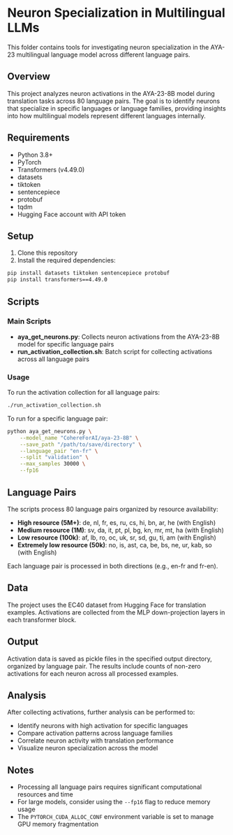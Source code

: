 # Neuron Specialization in Multilingual LLMs

This folder contains tools for investigating neuron specialization in the AYA-23 multilingual language model across different language pairs.

## Overview

This project analyzes neuron activations in the AYA-23-8B model during translation tasks across 80 language pairs. The goal is to identify neurons that specialize in specific languages or language families, providing insights into how multilingual models represent different languages internally.

## Requirements

- Python 3.8+
- PyTorch
- Transformers (v4.49.0)
- datasets
- tiktoken
- sentencepiece
- protobuf
- tqdm
- Hugging Face account with API token

## Setup

1. Clone this repository
2. Install the required dependencies:
```bash
pip install datasets tiktoken sentencepiece protobuf
pip install transformers==4.49.0
```

## Scripts

### Main Scripts

- **aya_get_neurons.py**: Collects neuron activations from the AYA-23-8B model for specific language pairs
- **run_activation_collection.sh**: Batch script for collecting activations across all language pairs

### Usage

To run the activation collection for all language pairs:

```bash
./run_activation_collection.sh
```

To run for a specific language pair:

```bash
python aya_get_neurons.py \
    --model_name "CohereForAI/aya-23-8B" \
    --save_path "/path/to/save/directory" \
    --language_pair "en-fr" \
    --split "validation" \
    --max_samples 30000 \
    --fp16
```

## Language Pairs

The scripts process 80 language pairs organized by resource availability:

- **High resource (5M+)**: de, nl, fr, es, ru, cs, hi, bn, ar, he (with English)
- **Medium resource (1M)**: sv, da, it, pt, pl, bg, kn, mr, mt, ha (with English)
- **Low resource (100k)**: af, lb, ro, oc, uk, sr, sd, gu, ti, am (with English)
- **Extremely low resource (50k)**: no, is, ast, ca, be, bs, ne, ur, kab, so (with English)

Each language pair is processed in both directions (e.g., en-fr and fr-en).

## Data

The project uses the EC40 dataset from Hugging Face for translation examples. Activations are collected from the MLP down-projection layers in each transformer block.

## Output

Activation data is saved as pickle files in the specified output directory, organized by language pair. The results include counts of non-zero activations for each neuron across all processed examples.

## Analysis

After collecting activations, further analysis can be performed to:
- Identify neurons with high activation for specific languages
- Compare activation patterns across language families
- Correlate neuron activity with translation performance
- Visualize neuron specialization across the model

## Notes

- Processing all language pairs requires significant computational resources and time
- For large models, consider using the `--fp16` flag to reduce memory usage
- The `PYTORCH_CUDA_ALLOC_CONF` environment variable is set to manage GPU memory fragmentation
